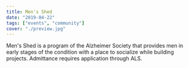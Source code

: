 ```yaml
---
title: Men's Shed
date: "2019-04-22"
tags: ["events", "community"]
cover: "./preview.jpg"
---
```


Men's Shed is a program of the Alzheimer Society that provides men in early stages of the condition with a place to socialize while building projects. Admittance requires application through ALS.
